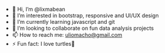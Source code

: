 - 👋 Hi, I’m @lixmabean 
- 👀 I’m interested in bootstrap, responsive and UI/UX design
- 🌱 I’m currently learning javascript and git
- 💞️ I’m looking to collaborate on fun data analysis projects
- 📫 How to reach me: uliomacho@gmail.com
- ⚡ Fun fact: I love turtles🐢

<!---
lixmabean/lixmabean is a ✨ special ✨ repository because its `README.md` (this file) appears on your GitHub profile.
You can click the Preview link to take a look at your changes.
--->
